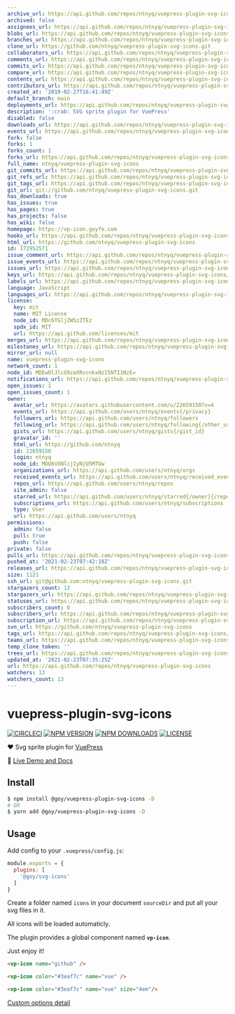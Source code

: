 ```yaml
---
archive_url: https://api.github.com/repos/ntnyq/vuepress-plugin-svg-icons/{archive_format}{/ref}
archived: false
assignees_url: https://api.github.com/repos/ntnyq/vuepress-plugin-svg-icons/assignees{/user}
blobs_url: https://api.github.com/repos/ntnyq/vuepress-plugin-svg-icons/git/blobs{/sha}
branches_url: https://api.github.com/repos/ntnyq/vuepress-plugin-svg-icons/branches{/branch}
clone_url: https://github.com/ntnyq/vuepress-plugin-svg-icons.git
collaborators_url: https://api.github.com/repos/ntnyq/vuepress-plugin-svg-icons/collaborators{/collaborator}
comments_url: https://api.github.com/repos/ntnyq/vuepress-plugin-svg-icons/comments{/number}
commits_url: https://api.github.com/repos/ntnyq/vuepress-plugin-svg-icons/commits{/sha}
compare_url: https://api.github.com/repos/ntnyq/vuepress-plugin-svg-icons/compare/{base}...{head}
contents_url: https://api.github.com/repos/ntnyq/vuepress-plugin-svg-icons/contents/{+path}
contributors_url: https://api.github.com/repos/ntnyq/vuepress-plugin-svg-icons/contributors
created_at: '2019-02-27T16:41:49Z'
default_branch: main
deployments_url: https://api.github.com/repos/ntnyq/vuepress-plugin-svg-icons/deployments
description: ':crab: SVG sprite plugin for VuePress'
disabled: false
downloads_url: https://api.github.com/repos/ntnyq/vuepress-plugin-svg-icons/downloads
events_url: https://api.github.com/repos/ntnyq/vuepress-plugin-svg-icons/events
fork: false
forks: 1
forks_count: 1
forks_url: https://api.github.com/repos/ntnyq/vuepress-plugin-svg-icons/forks
full_name: ntnyq/vuepress-plugin-svg-icons
git_commits_url: https://api.github.com/repos/ntnyq/vuepress-plugin-svg-icons/git/commits{/sha}
git_refs_url: https://api.github.com/repos/ntnyq/vuepress-plugin-svg-icons/git/refs{/sha}
git_tags_url: https://api.github.com/repos/ntnyq/vuepress-plugin-svg-icons/git/tags{/sha}
git_url: git://github.com/ntnyq/vuepress-plugin-svg-icons.git
has_downloads: true
has_issues: true
has_pages: true
has_projects: false
has_wiki: false
homepage: https://vp-icon.goyfe.com
hooks_url: https://api.github.com/repos/ntnyq/vuepress-plugin-svg-icons/hooks
html_url: https://github.com/ntnyq/vuepress-plugin-svg-icons
id: 172952571
issue_comment_url: https://api.github.com/repos/ntnyq/vuepress-plugin-svg-icons/issues/comments{/number}
issue_events_url: https://api.github.com/repos/ntnyq/vuepress-plugin-svg-icons/issues/events{/number}
issues_url: https://api.github.com/repos/ntnyq/vuepress-plugin-svg-icons/issues{/number}
keys_url: https://api.github.com/repos/ntnyq/vuepress-plugin-svg-icons/keys{/key_id}
labels_url: https://api.github.com/repos/ntnyq/vuepress-plugin-svg-icons/labels{/name}
language: JavaScript
languages_url: https://api.github.com/repos/ntnyq/vuepress-plugin-svg-icons/languages
license:
  key: mit
  name: MIT License
  node_id: MDc6TGljZW5zZTEz
  spdx_id: MIT
  url: https://api.github.com/licenses/mit
merges_url: https://api.github.com/repos/ntnyq/vuepress-plugin-svg-icons/merges
milestones_url: https://api.github.com/repos/ntnyq/vuepress-plugin-svg-icons/milestones{/number}
mirror_url: null
name: vuepress-plugin-svg-icons
network_count: 1
node_id: MDEwOlJlcG9zaXRvcnkxNzI5NTI1NzE=
notifications_url: https://api.github.com/repos/ntnyq/vuepress-plugin-svg-icons/notifications{?since,all,participating}
open_issues: 1
open_issues_count: 1
owner:
  avatar_url: https://avatars.githubusercontent.com/u/22659150?v=4
  events_url: https://api.github.com/users/ntnyq/events{/privacy}
  followers_url: https://api.github.com/users/ntnyq/followers
  following_url: https://api.github.com/users/ntnyq/following{/other_user}
  gists_url: https://api.github.com/users/ntnyq/gists{/gist_id}
  gravatar_id: ''
  html_url: https://github.com/ntnyq
  id: 22659150
  login: ntnyq
  node_id: MDQ6VXNlcjIyNjU5MTUw
  organizations_url: https://api.github.com/users/ntnyq/orgs
  received_events_url: https://api.github.com/users/ntnyq/received_events
  repos_url: https://api.github.com/users/ntnyq/repos
  site_admin: false
  starred_url: https://api.github.com/users/ntnyq/starred{/owner}{/repo}
  subscriptions_url: https://api.github.com/users/ntnyq/subscriptions
  type: User
  url: https://api.github.com/users/ntnyq
permissions:
  admin: false
  pull: true
  push: false
private: false
pulls_url: https://api.github.com/repos/ntnyq/vuepress-plugin-svg-icons/pulls{/number}
pushed_at: '2021-02-23T07:42:18Z'
releases_url: https://api.github.com/repos/ntnyq/vuepress-plugin-svg-icons/releases{/id}
size: 1121
ssh_url: git@github.com:ntnyq/vuepress-plugin-svg-icons.git
stargazers_count: 13
stargazers_url: https://api.github.com/repos/ntnyq/vuepress-plugin-svg-icons/stargazers
statuses_url: https://api.github.com/repos/ntnyq/vuepress-plugin-svg-icons/statuses/{sha}
subscribers_count: 0
subscribers_url: https://api.github.com/repos/ntnyq/vuepress-plugin-svg-icons/subscribers
subscription_url: https://api.github.com/repos/ntnyq/vuepress-plugin-svg-icons/subscription
svn_url: https://github.com/ntnyq/vuepress-plugin-svg-icons
tags_url: https://api.github.com/repos/ntnyq/vuepress-plugin-svg-icons/tags
teams_url: https://api.github.com/repos/ntnyq/vuepress-plugin-svg-icons/teams
temp_clone_token: ''
trees_url: https://api.github.com/repos/ntnyq/vuepress-plugin-svg-icons/git/trees{/sha}
updated_at: '2021-02-23T07:35:25Z'
url: https://api.github.com/repos/ntnyq/vuepress-plugin-svg-icons
watchers: 13
watchers_count: 13
---
```


# vuepress-plugin-svg-icons

[![CIRCLECI](https://img.shields.io/circleci/project/ntnyq/vuepress-plugin-svg-icons/master.svg?logo=circleci)](https://circleci.com/gh/ntnyq/vuepress-plugin-svg-icons)
[![NPM VERSION](https://img.shields.io/npm/v/@goy/vuepress-plugin-svg-icons.svg)](https://www.npmjs.com/package/@goy/vuepress-plugin-svg-icons)
[![NPM DOWNLOADS](https://img.shields.io/npm/dy/@goy/vuepress-plugin-svg-icons.svg)](https://www.npmjs.com/package/@goy/vuepress-plugin-svg-icons)
[![LICENSE](https://img.shields.io/github/license/ntnyq/vuepress-plugin-svg-icons.svg)](https://github.com/ntnyq/vuepress-plugin-svg-icons/blob/master/LICENSE)

:heart: Svg sprite plugin for [VuePress](https://vuepress.vuejs.org)

:book: [Live Demo and Docs](https://vp-icon.goyfe.com)

## Install

``` bash
$ npm install @goy/vuepress-plugin-svg-icons -D
# OR
$ yarn add @goy/vuepress-plugin-svg-icons -D
```

## Usage

Add config to your `.vuepress/config.js`:

``` js
module.exports = {
  plugins: [
    '@goy/svg-icons'
  ]
}
```

Create a folder named `icons` in your document `sourceDir` and put all your svg files in it.

All icons will be loaded automaticly. 

The plugin provides a global component named __`vp-icon`__. 

Just enjoy it!

``` markdown
<vp-icon name="github" />

<vp-icon color="#3eaf7c" name="vue" />

<vp-icon color="#3eaf7c" name="vue" size="4em"/>
```

[Custom options detail](https://vp-icon.goyfe.com/guide)

